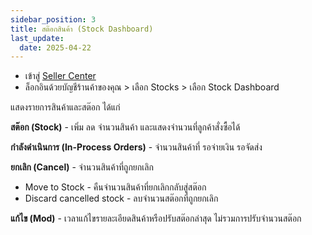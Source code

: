 ```yaml
---
sidebar_position: 3
title: สต๊อกสินค้า (Stock Dashboard)
last_update:
  date: 2025-04-22
---
```


- เข้าสู่ [Seller Center](https://office.panich.co)
- ล็อกอินด้วยบัญชีร้านค้าของคุณ > เลือก Stocks > เลือก Stock Dashboard

แสดงรายการสินค้าและสต๊อก ได้แก่

**สต๊อก (Stock)** - เพิ่ม ลด จำนวนสินค้า และแสดงจำนวนที่ลูกค้าสั่งซื้อได้

**กำลังดำเนินการ (In-Process Orders)** - จำนวนสินค้าที่ รอจ่ายเงิน รอจัดส่ง

**ยกเลิก (Cancel)** - จำนวนสินค้าที่ถูกยกเลิก

- Move to Stock - คืนจำนวนสินค้าที่ยกเลิกกลับสู่สต๊อก
- Discard cancelled stock - ลบจำนวนสต๊อกที่ถูกยกเลิก

**แก้ไข (Mod)** - เวลาแก้ไขรายละเอียดสินค้าหรือปรับสต๊อกล่าสุด ไม่รวมการปรับจำนวนสต๊อก
